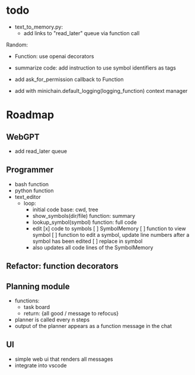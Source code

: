 # todo

- text_to_memory.py:
    - add links to "read_later" queue via function call








Random:
- Function: use openai decorators

- summarize code: add instruction to use symbol identifiers as tags

- add ask_for_permission callback to Function
- add with minichain.default_logging(logging_function) context manager


# Roadmap


## WebGPT
- add read_later queue


## Programmer
- bash function
- python function
- text_editor
    - loop:
        - initial code base: cwd, tree
        - show_symbols(dir/file) function: summary
        - lookup_symbol(symbol) function: full code
        - edit
    [x] code to symbols
    [ ] SymbolMemory
        [ ] function to view symbol
        [ ] function to edit a symbol,  update line numbers after a symbol has been edited
    [ ] replace in symbol
        - also updates all code lines of the SymbolMemory
    
## Refactor: function decorators


## Planning module
- functions:
    - task board
    - return: {all good / message to refocus}
- planner is called every n steps
- output of the planner appears as a function message in the chat


## UI
- simple web ui that renders all messages
- integrate into vscode

